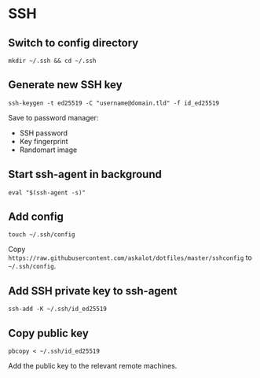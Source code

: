 # SSH

## Switch to config directory

```
mkdir ~/.ssh && cd ~/.ssh
```

## Generate new SSH key

```
ssh-keygen -t ed25519 -C "username@domain.tld" -f id_ed25519
```

Save to password manager:
* SSH password
* Key fingerprint
* Randomart image

## Start ssh-agent in background

```
eval "$(ssh-agent -s)"
```

## Add config

```
touch ~/.ssh/config
```

Copy `https://raw.githubusercontent.com/askalot/dotfiles/master/sshconfig` to `~/.ssh/config`.

## Add SSH private key to ssh-agent

```
ssh-add -K ~/.ssh/id_ed25519
```

## Copy public key

```
pbcopy < ~/.ssh/id_ed25519
```

Add the public key to the relevant remote machines.
